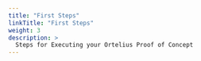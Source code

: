 ```yaml
---
title: "First Steps"
linkTitle: "First Steps"
weight: 3
description: >
  Steps for Executing your Ortelius Proof of Concept
---
```



